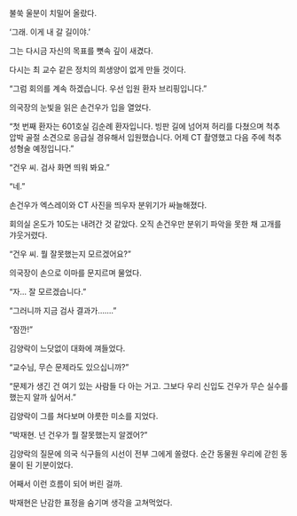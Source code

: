 불쑥 울분이 치밀어 올랐다.

‘그래. 이게 내 갈 길이야.’

그는 다시금 자신의 목표를 뼛속 깊이 새겼다.

다시는 최 교수 같은 정치의 희생양이 없게 만들 것이다.

“그럼 회의를 계속 하겠습니다. 우선 입원 환자 브리핑입니다.”

의국장의 눈빛을 읽은 손건우가 입을 열었다.

“첫 번째 환자는 601호실 김순례 환자입니다. 빙판 길에 넘어져 허리를 다쳤으며 척추 압박 골절 소견으로 응급실 경유해서 입원했습니다. 어제 CT 촬영했고 다음 주에 척추 성형술 예정입니다.”

“건우 씨. 검사 화면 띄워 봐요.”

“네.”

손건우가 엑스레이와 CT 사진을 띄우자 분위기가 싸늘해졌다.

회의실 온도가 10도는 내려간 것 같았다. 오직 손건우만 분위기 파악을 못한 채 고개를 갸웃거렸다.

“건우 씨. 뭘 잘못했는지 모르겠어요?”

의국장이 손으로 이마를 문지르며 물었다.

“자… 잘 모르겠습니다.”

“그러니까 지금 검사 결과가…….”

“잠깐!”

김양락이 느닷없이 대화에 껴들었다.

“교수님, 무슨 문제라도 있으십니까?”

“문제가 생긴 건 여기 있는 사람들 다 아는 거고. 그보다 우리 신입도 건우가 무슨 실수를 했는지 알까 싶어서.”

김양락이 그를 쳐다보며 야릇한 미소를 지었다.

“박재현. 넌 건우가 뭘 잘못했는지 알겠어?”

김양락의 질문에 의국 식구들의 시선이 전부 그에게 쏠렸다. 순간 동물원 우리에 갇힌 동물이 된 기분이었다.

어째서 이런 흐름이 되어 버린 걸까.

박재현은 난감한 표정을 숨기며 생각을 고쳐먹었다.